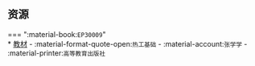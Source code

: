## 资源  
=== ":material-book:`EP30009`"  
    * [教材](https://api.hanximeng.com/lanzou/?url=https://cqu-openlib.lanzout.com/iGgLM23c0gva&type=down) - :material-format-quote-open:`热工基础` - :material-account:`张学学` - :material-printer:`高等教育出版社`  